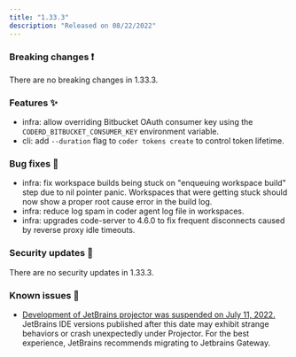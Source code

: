 ```yaml
---
title: "1.33.3"
description: "Released on 08/22/2022"
---
```


### Breaking changes ❗

There are no breaking changes in 1.33.3.

### Features ✨

- infra: allow overriding Bitbucket OAuth consumer key using the
  `CODERD_BITBUCKET_CONSUMER_KEY` environment variable.
- cli: add `--duration` flag to `coder tokens create` to control token lifetime.

### Bug fixes 🐛

- infra: fix workspace builds being stuck on "enqueuing workspace build" step
  due to nil pointer panic. Workspaces that were getting stuck should now show a
  proper root cause error in the build log.
- infra: reduce log spam in coder agent log file in workspaces.
- infra: upgrades code-server to 4.6.0 to fix frequent disconnects caused by
  reverse proxy idle timeouts.

### Security updates 🔐

There are no security updates in 1.33.3.

### Known issues 🔧

- [Development of JetBrains projector was suspended on July 11, 2022.](https://lp.jetbrains.com/projector/)
  JetBrains IDE versions published after this date may exhibit strange behaviors
  or crash unexpectedly under Projector. For the best experience, JetBrains
  recommends migrating to Jetbrains Gateway.
